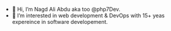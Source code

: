 - 👋 Hi, I’m Nagd Ali Abdu aka too @php7Dev.
- 👀 I’m interested in web development & DevOps with 15+ yeas expereince in software developement.
<!---
php7Dev/php7Dev is a ✨ special ✨ repository because its `README.md` (this file) appears on your GitHub profile.
You can click the Preview link to take a look at your changes.
--->
